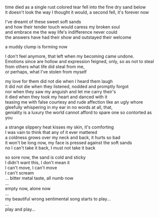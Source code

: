 time died as a single rust colored tear fell into the fine dry sand below  
it doesn't look the way I thought it would, a second fell, it's forever now  
  
I've dreamt of these sweet soft sands  
and how their tender touch would caress my broken soul  
and embrace me the way life's indifference never could  
the answers have had their show and outstayed their welcome  
  
a muddy clump is forming now  
  
I don't feel anymore, that left when my becoming came undone.  
Emotions since are hollow and expression feigned, only, 
so as not to steal from others what life did steal from me,  
or perhaps, what I've stolen from myself  
  
my love for them did not die when I heard them laugh  
it did not die when they listened, nodded and promptly forgot  
nor when they saw my anguish and let me carry their's  
it died when they took my heart and danced with it  
teasing me with false courtesy and rude affection like an ugly whore  
gleefully whispering in my ear in no words at all, that,  
geniality is a luxury the world cannot afford to spare one so contorted as you  
  
a strange slippery heat kisses my skin, it's comforting  
I was vain to think that any of it ever mattered  
a coldness grows over my neck and back, it hurts so bad  
it won't be long now, my face is pressed against the soft sands  
no I can't take it back, I must not take it back  
  
so sore now, the sand is cold and sticky  
I didn't want this, I don't mean it  
I can't move, I can't move  
I can't scream  
...
bitter metal taste, all numb now  
...  
empty now, alone now  
...  
my beautiful wrong sentimental song starts to play...  
...  
play and play...  
